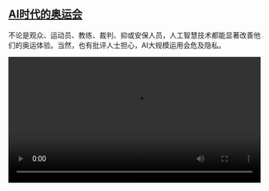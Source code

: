 <!--1722264425000-->
[AI时代的奥运会](https://www.dw.com/zh/AI%E6%97%B6%E4%BB%A3%E7%9A%84%E5%A5%A5%E8%BF%90%E4%BC%9A/a-69774727)
------

<p>不论是观众、运动员、教练、裁判、抑或安保人员，人工智慧技术都能显著改善他们的奥运体验。当然，也有批评人士担心，AI大规模运用会危及隐私。</small></p><video src="https://tvdownloaddw-a.akamaihd.net/Events/mp4/vdt_zh/2024/dwvgchi240726_olympiaai_01smw_AVC_1280x720.mp4" controls style="width:100%"></video>
